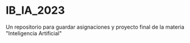 # IB_IA_2023
Un repositorio para guardar  asignaciones y proyecto final de la materia "Inteligencia Artificial"
